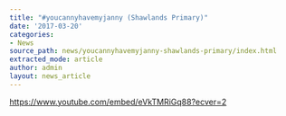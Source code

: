 ```yaml
---
title: "#youcannyhavemyjanny (Shawlands Primary)"
date: '2017-03-20'
categories:
- News
source_path: news/youcannyhavemyjanny-shawlands-primary/index.html
extracted_mode: article
author: admin
layout: news_article
---
```

https://www.youtube.com/embed/eVkTMRiGq88?ecver=2
